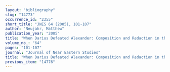 ```yaml
---
layout: "bibliography"
slug: "14773"
occurrence_id: "2355"
short_title: "JNES 64 (2005), 101-107"
author: "Neujahr, Matthew"
publication_year: "2005"
title: "When Darius Defeated Alexander: Composition and Redaction in the Dynastic Prophecy."
volume_no_: "64"
pages: "101-107"
journal: "Journal of Near Eastern Studies"
title: "When Darius Defeated Alexander: Composition and Redaction in the Dynastic Prophecy."
previous_item: "14776"
---
```

